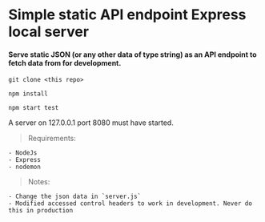 # Simple static API endpoint Express local server

#### Serve static JSON (or any other data of type string) as an API endpoint to fetch data from for development.

`git clone <this repo>`
    
`npm install`
    
`npm start test`
    
A server on 127.0.0.1 port 8080 must have started. 

> Requirements:

    - NodeJs
    - Express
    - nodemon

> Notes:

    - Change the json data in `server.js`
    - Modified accessed control headers to work in development. Never do this in production
